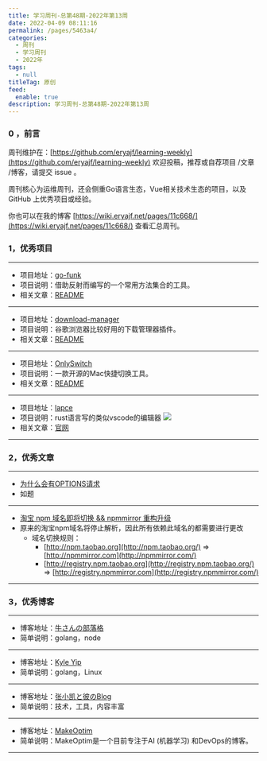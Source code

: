 ```yaml
---
title: 学习周刊-总第48期-2022年第13周
date: 2022-04-09 08:11:16
permalink: /pages/5463a4/
categories:
  - 周刊
  - 学习周刊
  - 2022年
tags:
  - null
titleTag: 原创
feed:
  enable: true
description: 学习周刊-总第48期-2022年第13周
---
```


### 0 ，前言

周刊维护在：[https://github.com/eryajf/learning-weekly](https://github.com/eryajf/learning-weekly)  欢迎投稿，推荐或自荐项目 /文章 /博客，请提交 issue 。

周刊核心为运维周刊，还会侧重Go语言生态，Vue相关技术生态的项目，以及 GitHub 上优秀项目或经验。

你也可以在我的博客 [https://wiki.eryajf.net/pages/11c668/](https://wiki.eryajf.net/pages/11c668/) 查看汇总周刊。


### 1，优秀项目

---
- 项目地址：[go-funk](https://github.com/thoas/go-funk)
- 项目说明：借助反射而编写的一个常用方法集合的工具。
- 相关文章：[README](https://github.com/thoas/go-funk#readme)
---
- 项目地址：[download-manager](https://github.com/xinghaix/download-manager)
- 项目说明：谷歌浏览器比较好用的下载管理器插件。
- 相关文章：[README](https://github.com/xinghaix/download-manager#readme)
---
- 项目地址：[OnlySwitch](https://github.com/jacklandrin/OnlySwitch)
- 项目说明：一款开源的Mac快捷切换工具。
- 相关文章：[README](https://github.com/jacklandrin/OnlySwitch#readme)
---
- 项目地址：[lapce](https://github.com/lapce/lapce)
- 项目说明：rust语言写的类似vscode的编辑器
  ![](http://t.eryajf.net/imgs/2022/03/6fdb1b816feea7ce.png)
- 相关文章：[官网](https://lapce.dev/)
---

### 2，优秀文章

---
- [为什么会有OPTIONS请求](https://cloud.tencent.com/developer/article/1046663)
- 如题
---
- [淘宝 npm 域名即将切换 && npmmirror 重构升级](https://zhuanlan.zhihu.com/p/465424728?spm=a2c6h.24755359.0.0.6d444dccyRLxN8)
- 原来的淘宝npm域名将停止解析，因此所有依赖此域名的都需要进行更改
	- 域名切换规则：
		- [http://npm.taobao.org](http://npm.taobao.org/) => [http://npmmirror.com](http://npmmirror.com/)
		-   [http://registry.npm.taobao.org](http://registry.npm.taobao.org/) => [http://registry.npmmirror.com](http://registry.npmmirror.com/)
---

### 3，优秀博客

---
- 博客地址：[牛さんの部落格](https://wayou.github.io/)
- 简单说明：golang，node
---
- 博客地址：[Kyle Yip](https://www.yipwinghong.com/)
- 简单说明：golang，Linux
---
- 博客地址：[张小凯と彼のBlog](https://jasonkayzk.github.io/)
- 简单说明：技术，工具，内容丰富
---
- 博客地址：[MakeOptim](https://makeoptim.com/)
- 简单说明：MakeOptim是一个目前专注于AI (机器学习) 和DevOps的博客。
---